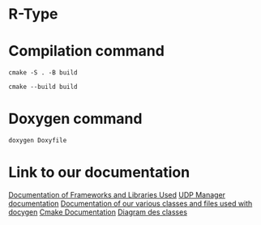 # R-Type


# Compilation command

    cmake -S . -B build

    cmake --build build

# Doxygen command

    doxygen Doxyfile

# Link to our documentation

[Documentation of Frameworks and Libraries Used](documentation/Documentation%20des%20Frameworks%20et%20Bibliotheques%20Utilises.pdf)
[UDP Manager documentation](documentation/Documentation%20Gestionnaire%20UDP%20pour%20le%20projet%20R-Type.pdf)
[Documentation of our various classes and files used with docygen](https://patricklevyy.github.io/R-Type/)
[Cmake Documentation](documentation/CMakeDocumentation.md)
[Diagram des classes](documentation/diagram_class.pdf)
